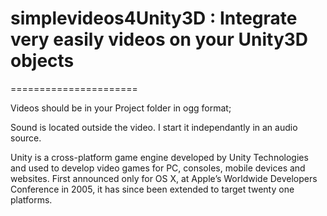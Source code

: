 # simplevideos4Unity3D : Integrate very easily videos on your Unity3D objects
======================

Videos should be in your Project folder in ogg format;

Sound is located outside the video. I start it independantly in an audio source.

Unity is a cross-platform game engine developed by Unity Technologies and used to develop video games for PC, consoles, mobile devices and websites. First announced only for OS X, at Apple’s Worldwide Developers Conference in 2005, it has since been extended to target twenty one platforms.
